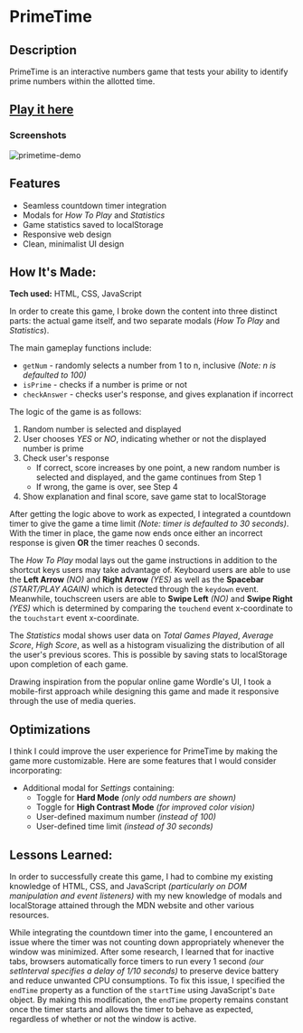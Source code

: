 # PrimeTime

## Description
PrimeTime is an interactive numbers game that tests your ability to identify prime numbers within the allotted time.

## [Play it here](https://ttse23.github.io/primetime/)

### Screenshots
![primetime-demo](https://user-images.githubusercontent.com/86040386/217449630-7cb6e63c-8a45-43c7-a639-c74cc26014d2.gif)

## Features
- Seamless countdown timer integration
- Modals for *How To Play* and *Statistics*
- Game statistics saved to localStorage
- Responsive web design
- Clean, minimalist UI design

## How It's Made:
**Tech used:** HTML, CSS, JavaScript

In order to create this game, I broke down the content into three distinct parts: the actual game itself, and two separate modals (*How To Play* and *Statistics*).

The main gameplay functions include:
- `getNum` - randomly selects a number from 1 to n, inclusive *(Note: n is defaulted to 100)*
- `isPrime` - checks if a number is prime or not
- `checkAnswer` - checks user's response, and gives explanation if incorrect

The logic of the game is as follows:
1. Random number is selected and displayed
2. User chooses *YES* or *NO*, indicating whether or not the displayed number is prime
3. Check user's response
    - If correct, score increases by one point, a new random number is selected and displayed, and the game continues from Step 1
    - If wrong, the game is over, see Step 4
4. Show explanation and final score, save game stat to localStorage

After getting the logic above to work as expected, I integrated a countdown timer to give the game a time limit *(Note: timer is defaulted to 30 seconds)*. With the timer in place, the game now ends once either an incorrect response is given **OR** the timer reaches 0 seconds.

The *How To Play* modal lays out the game instructions in addition to the shortcut keys users may take advantage of. Keyboard users are able to use the **Left Arrow** *(NO)* and **Right Arrow** *(YES)* as well as the **Spacebar** *(START/PLAY AGAIN)* which is detected through the `keydown` event. Meanwhile, touchscreen users are able to **Swipe Left** *(NO)* and **Swipe Right** *(YES)* which is determined by comparing the `touchend` event x-coordinate to the `touchstart` event x-coordinate.

The *Statistics* modal shows user data on *Total Games Played*, *Average Score*, *High Score*, as well as a histogram visualizing the distribution of all the user's previous scores. This is possible by saving stats to localStorage upon completion of each game.

Drawing inspiration from the popular online game Wordle's UI, I took a mobile-first approach while designing this game and made it responsive through the use of media queries.

## Optimizations
I think I could improve the user experience for PrimeTime by making the game more customizable. Here are some features that I would consider incorporating:
- Additional modal for *Settings* containing:
    - Toggle for **Hard Mode** *(only odd numbers are shown)*
    - Toggle for **High Contrast Mode** *(for improved color vision)*
    - User-defined maximum number *(instead of 100)*
    - User-defined time limit *(instead of 30 seconds)*

## Lessons Learned:
In order to successfully create this game, I had to combine my existing knowledge of HTML, CSS, and JavaScript *(particularly on DOM manipulation and event listeners)* with my new knowledge of modals and localStorage attained through the MDN website and other various resources.

While integrating the countdown timer into the game, I encountered an issue where the timer was not counting down appropriately whenever the window was minimized. After some research, I learned that for inactive tabs, browsers automatically force timers to run every 1 second *(our setInterval specifies a delay of 1/10 seconds)* to preserve device battery and reduce unwanted CPU consumptions. To fix this issue, I specified the `endTime` property as a function of the `startTime` using JavaScript's `Date` object. By making this modification, the `endTime` property remains constant once the timer starts and allows the timer to behave as expected, regardless of whether or not the window is active.

<!-- ## Examples:
Take a look at these couple examples that I have in my own portfolio:

**Palettable:** https://github.com/alecortega/palettable

**Twitter Battle:** https://github.com/alecortega/twitter-battle

**Patch Panel:** https://github.com/alecortega/patch-panel -->